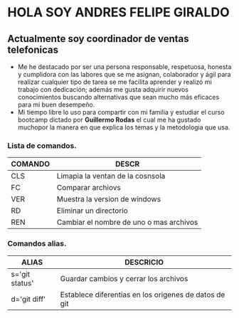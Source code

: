 # HOLA SOY ANDRES FELIPE GIRALDO
## Actualmente soy coordinador de ventas telefonicas 
* Me he destacado por ser una persona responsable, respetuosa, honesta y cumplidora con las labores que se me asignan, colaborador y ágil para realizar cualquier tipo de tarea se me facilita aprender y realizó mi trabajo con dedicación; además me gusta adquirir nuevos conocimientos buscando alternativas que sean mucho más eficaces para mi buen desempeño.
* Mi tiempo libre lo uso para compartir con mi familia y estudiar el curso bootcamp dictado por **Guillermo Rodas** el cual me ha gustado muchopor la manera en que explica los temas y la metodologia que usa.
### Lista de comandos.
|COMANDO | DESCR    |
|---------------|-------------------|
|CLS| Limapia la ventan de la cosnsola
|FC|Comparar archiovs|
|VER|Muestra la version de windows|
|RD|Eliminar un directorio|
|REN|Cambiar el nombre de uno o mas archivos|
### Comandos alias.
|ALIAS|DESCRICIO    |
|-----------|--------|
|s='git status'| Guardar cambios y cerrar los archivos|
|d='git diff'| Establece diferentias en los origenes de datos de git|
